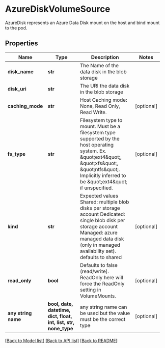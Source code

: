 # AzureDiskVolumeSource

AzureDisk represents an Azure Data Disk mount on the host and bind mount to the pod.

## Properties
Name | Type | Description | Notes
------------ | ------------- | ------------- | -------------
**disk_name** | **str** | The Name of the data disk in the blob storage | 
**disk_uri** | **str** | The URI the data disk in the blob storage | 
**caching_mode** | **str** | Host Caching mode: None, Read Only, Read Write. | [optional] 
**fs_type** | **str** | Filesystem type to mount. Must be a filesystem type supported by the host operating system. Ex. \&quot;ext4\&quot;, \&quot;xfs\&quot;, \&quot;ntfs\&quot;. Implicitly inferred to be \&quot;ext4\&quot; if unspecified. | [optional] 
**kind** | **str** | Expected values Shared: multiple blob disks per storage account  Dedicated: single blob disk per storage account  Managed: azure managed data disk (only in managed availability set). defaults to shared | [optional] 
**read_only** | **bool** | Defaults to false (read/write). ReadOnly here will force the ReadOnly setting in VolumeMounts. | [optional] 
**any string name** | **bool, date, datetime, dict, float, int, list, str, none_type** | any string name can be used but the value must be the correct type | [optional]

[[Back to Model list]](../README.md#documentation-for-models) [[Back to API list]](../README.md#documentation-for-api-endpoints) [[Back to README]](../README.md)


